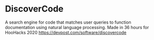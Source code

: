 # DiscoverCode
A search engine for code that matches user queries to function documentation using natural language processing.
Made in 36 hours for HooHacks 2020
https://devpost.com/software/discovercode
